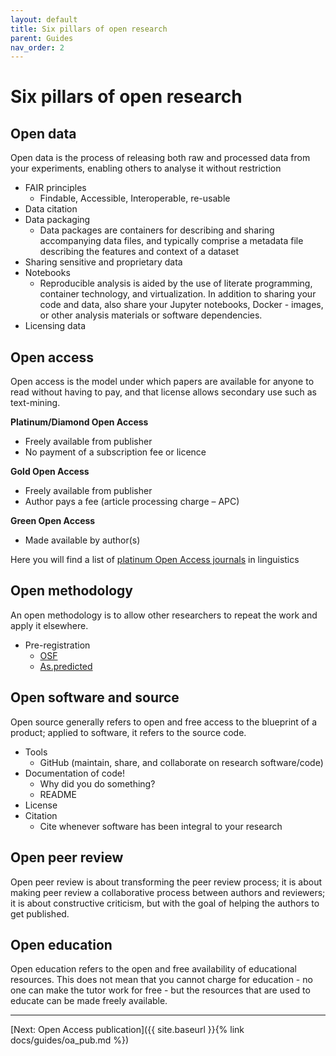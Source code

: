 ```yaml
---
layout: default
title: Six pillars of open research
parent: Guides
nav_order: 2
---
```


# Six pillars of open research


## Open data

Open data is the process of releasing both raw and processed data from your experiments, enabling others to analyse it without restriction

- FAIR principles
  - Findable, Accessible, Interoperable, re-usable
- Data citation
- Data packaging
  - Data packages are containers for describing and sharing accompanying data files, and typically comprise a metadata file describing the features and context of a dataset
- Sharing sensitive and proprietary data
- Notebooks
  - Reproducible analysis is aided by the use of literate programming, container technology, and virtualization. In addition to sharing your code and data, also share your Jupyter notebooks, Docker - images, or other analysis materials or software dependencies.
- Licensing data

## Open access

Open access is the model under which papers are available for anyone to read without having to pay, and that license allows secondary use such as text-mining.

**Platinum/Diamond Open Access**
- Freely available from publisher
- No payment of a subscription fee or licence

**Gold Open Access**
- Freely available from publisher
- Author pays a fee (article processing charge – APC)

**Green Open Access**
- Made available by author(s)

Here you will find a list of [platinum Open Access journals](https://oaling.wordpress.com) in linguistics

## Open methodology

An open methodology is to allow other researchers to repeat the work and apply it elsewhere.

- Pre-registration
  - [OSF](https://www.cos.io/initiatives/prereg)
  - [As.predicted](https://aspredicted.org/)

## Open software and source

Open source generally refers to open and free access to the blueprint of a product; applied to software, it refers to the source code.

- Tools
  - GitHub (maintain, share, and collaborate on research software/code)
- Documentation of code!
  - Why did you do something?
  - README
- License
- Citation
  - Cite whenever software has been integral to your research

## Open peer review

Open peer review is about transforming the peer review process; it is about making peer review a collaborative process between authors and reviewers; it is about constructive criticism, but with the goal of helping the authors to get published.

## Open education

Open education refers to the open and free availability of educational resources. This does not mean that you cannot charge for education - no one can make the tutor work for free - but the resources that are used to educate can be made freely available.

---

[Next: Open Access publication]({{ site.baseurl }}{% link docs/guides/oa_pub.md %})
